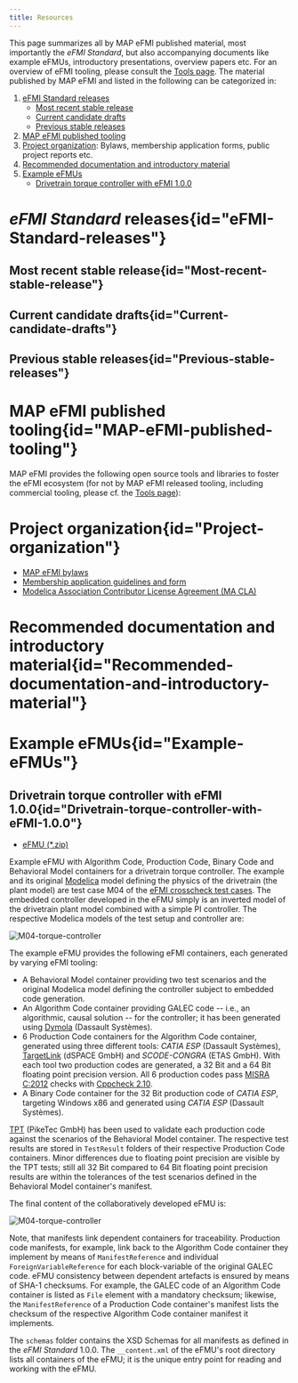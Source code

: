 ```yaml
---
title: Resources
---
```


[//]: # "# Project resources: Forms, documentation, use-cases and example eFMUs"

This page summarizes all by MAP eFMI published material, most importantly the _eFMI Standard_, but also accompanying documents like example eFMUs, introductory presentations, overview papers etc. For an overview of eFMI tooling, please consult the [Tools page](/tools/). The material published by MAP eFMI and listed in the following can be categorized in:
 1. [eFMI Standard releases](#eFMI-Standard-releases)
    - [Most recent stable release](#Most-recent-stable-release)
	- [Current candidate drafts](#Current-candidate-drafts)
	- [Previous stable releases](#Previous-stable-releases)
 2. [MAP eFMI published tooling](#MAP-eFMI-published-tooling)
 3. [Project organization](#Project-organization): Bylaws, membership application forms, public project reports etc.
 4. [Recommended documentation and introductory material](#Recommended-documentation-and-introductory-material)
 5. [Example eFMUs](#Example-eFMUs)
    - [Drivetrain torque controller with eFMI 1.0.0](#Drivetrain-torque-controller-with-eFMI-1.0.0)
 
# _eFMI Standard_ releases{id="eFMI-Standard-releases"}

## Most recent stable release{id="Most-recent-stable-release"}

## Current candidate drafts{id="Current-candidate-drafts"}

## Previous stable releases{id="Previous-stable-releases"}

# MAP eFMI published tooling{id="MAP-eFMI-published-tooling"}

MAP eFMI provides the following open source tools and libraries to foster the eFMI ecosystem (for not by MAP eFMI released tooling, including commercial tooling, please cf. the [Tools page](/tools/)):

# Project organization{id="Project-organization"}

 - [MAP eFMI bylaws](/media/resources/MAP-eFMI-bylaws.pdf)
 - [Membership application guidelines and form](/media/resources/MAP-eFMI-application.pdf)
 - [Modelica Association Contributor License Agreement (MA CLA)](/media/resources/Modelica-Association-CLA.pdf)

# Recommended documentation and introductory material{id="Recommended-documentation-and-introductory-material"}

# Example eFMUs{id="Example-eFMUs"}

## Drivetrain torque controller with eFMI 1.0.0{id="Drivetrain-torque-controller-with-eFMI-1.0.0"}

 - [eFMU (*.zip)](/media/resources/M04-example-eFMU-for-eFMI-1-0-0.zip)

Example eFMU with Algorithm Code, Production Code, Binary Code and Behavioral Model containers for a drivetrain torque controller. The example and its original [Modelica](https://modelica.org/modelicalanguage.html) model defining the physics of the drivetrain (the plant model) are test case M04 of the [eFMI crosscheck test cases](https://github.com/modelica/efmi-testcases). The embedded controller developed in the eFMU simply is an inverted model of the drivetrain plant model combined with a simple PI controller. The respective Modelica models of the test setup and controller are:

![M04-torque-controller](/media/resources/M04-example-scenario.png)

The example eFMU provides the following eFMI containers, each generated by varying eFMI tooling:

 - A Behavioral Model container providing two test scenarios and the original Modelica model defining the controller subject to embedded code generation.
 - An Algorithm Code container providing GALEC code -- i.e., an algorithmic, causal solution -- for the controller; it has been generated using [Dymola](https://www.3ds.com/products-services/catia/products/dymola/) (Dassault Systèmes).
 - 6 Production Code containers for the Algorithm Code container, generated using three different tools: _CATIA ESP_ (Dassault Systèmes), [TargetLink](https://www.dspace.com/en/pub/home/products/sw/pcgs/targetlink.cfm#180_25805) (dSPACE GmbH) and _SCODE-CONGRA_ (ETAS GmbH). With each tool two production codes are generated, a 32 Bit and a 64 Bit floating point precision version. All 6 production codes pass [MISRA C:2012](https://www.misra.org.uk/) checks with [Cppcheck 2.10](https://cppcheck.sourceforge.io/).
 - A Binary Code container for the 32 Bit production code of _CATIA ESP_, targeting Windows x86 and generated using _CATIA ESP_ (Dassault Systèmes).

[TPT](https://piketec.com/tpt/) (PikeTec GmbH) has been used to validate each production code against the scenarios of the Behavioral Model container. The respective test results are stored in `TestResult` folders of their respective Production Code containers. Minor differences due to floating point precision are visible by the TPT tests; still all 32 Bit compared to 64 Bit floating point precision results are within the tolerances of the test scenarios defined in the Behavioral Model container's manifest.

The final content of the collaboratively developed eFMU is:

![M04-torque-controller](/media/resources/M04-example-eFMU-content.png)

Note, that manifests link dependent containers for traceability. Production code manifests, for example, link back to the Algorithm Code container they implement by means of `ManifestReference` and individual `ForeignVariableReference` for each block-variable of the original GALEC code. eFMU consistency between dependent artefacts is ensured by means of SHA-1 checksums. For example, the GALEC code of an Algorithm Code container is listed as `File` element with a mandatory checksum; likewise, the `ManifestReference` of a Production Code container's manifest lists the checksum of the respective Algorithm Code container manifest it implements.

The `schemas` folder contains the XSD Schemas for all manifests as defined in the _eFMI Standard_ 1.0.0. The `__content.xml` of the eFMU's root directory lists all containers of the eFMU; it is the unique entry point for reading and working with the eFMU. 
